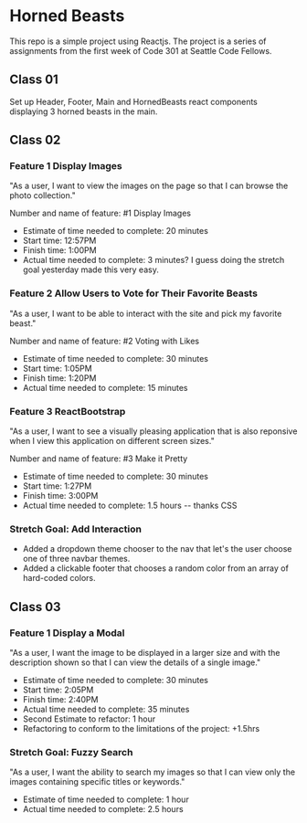 # Horned Beasts

This repo is a simple project using Reactjs. The project is a series of assignments from the first week of Code 301 at Seattle Code Fellows.

## Class 01

Set up Header, Footer, Main and HornedBeasts react components displaying 3 horned beasts in the main.

## Class 02

### Feature 1 Display Images

"As a user, I want to view the images on the page so that I can browse the photo collection."

Number and name of feature: #1 Display Images

- Estimate of time needed to complete: 20 minutes
- Start time: 12:57PM
- Finish time: 1:00PM
- Actual time needed to complete: 3 minutes? I guess doing the stretch goal yesterday made this very easy.

### Feature 2 Allow Users to Vote for Their Favorite Beasts

"As a user, I want to be able to interact with the site and pick my favorite beast."


Number and name of feature: #2 Voting with Likes

- Estimate of time needed to complete: 30 minutes
- Start time: 1:05PM
- Finish time: 1:20PM
- Actual time needed to complete: 15 minutes


### Feature 3 ReactBootstrap

"As a user, I want to see a visually pleasing application that is also reponsive when I view this application on different screen sizes."

Number and name of feature: #3 Make it Pretty

- Estimate of time needed to complete: 30 minutes
- Start time: 1:27PM
- Finish time: 3:00PM
- Actual time needed to complete: 1.5 hours -- thanks CSS

### Stretch Goal: Add Interaction

- Added a dropdown theme chooser to the nav that let's the user choose one of three navbar themes. 
- Added a clickable footer that chooses a random color from an array of hard-coded colors.

## Class 03

### Feature 1 Display a Modal 

"As a user, I want the image to be displayed in a larger size and with the description shown so that I can view the details of a single image."

- Estimate of time needed to complete: 30 minutes
- Start time: 2:05PM
- Finish time: 2:40PM
- Actual time needed to complete: 35 minutes
- Second Estimate to refactor: 1 hour
- Refactoring to conform to the limitations of the project: +1.5hrs

### Stretch Goal: Fuzzy Search

"As a user, I want the ability to search my images so that I can view only the images containing specific titles or keywords."

- Estimate of time needed to complete: 1 hour
- Actual time needed to complete: 2.5 hours
